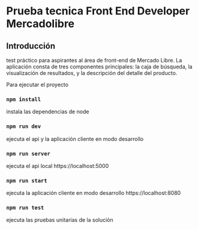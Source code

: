 # Prueba tecnica Front End Developer Mercadolibre

## Introducción

test práctico para aspirantes al área de front-end de Mercado Libre.
La aplicación consta de tres componentes principales: la caja de búsqueda, la visualización de resultados, y la
descripción del detalle del producto.

Para ejecutar el proyecto

### `npm install`

instala las dependencias de node

### `npm run dev`

ejecuta el api y la aplicación cliente en modo desarrollo

### `npm run server`

ejecuta el api local https://localhost:5000

### `npm run start`

ejecuta la aplicación cliente en modo desarrollo https://localhost:8080

### `npm run test`

ejecuta las pruebas unitarias de la solución
